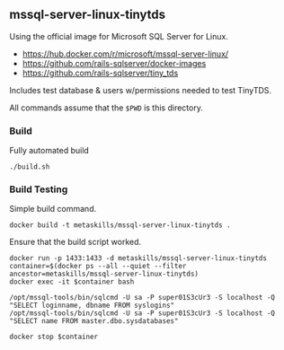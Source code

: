 
## mssql-server-linux-tinytds

Using the official image for Microsoft SQL Server for Linux.

* https://hub.docker.com/r/microsoft/mssql-server-linux/
* https://github.com/rails-sqlserver/docker-images
* https://github.com/rails-sqlserver/tiny_tds

Includes test database & users w/permissions needed to test TinyTDS.

All commands assume that the `$PWD` is this directory.


### Build

Fully automated build

```shell
./build.sh
```


### Build Testing

Simple build command.

```shell
docker build -t metaskills/mssql-server-linux-tinytds .
```

Ensure that the build script worked.

```shell
docker run -p 1433:1433 -d metaskills/mssql-server-linux-tinytds
container=$(docker ps --all --quiet --filter ancestor=metaskills/mssql-server-linux-tinytds)
docker exec -it $container bash

/opt/mssql-tools/bin/sqlcmd -U sa -P super01S3cUr3 -S localhost -Q "SELECT loginname, dbname FROM syslogins"
/opt/mssql-tools/bin/sqlcmd -U sa -P super01S3cUr3 -S localhost -Q "SELECT name FROM master.dbo.sysdatabases"

docker stop $container
```
